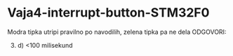 # Vaja4-interrupt-button-STM32F0
Modra tipka utripi pravilno po navodilih, zelena tipka pa ne dela
ODGOVORI:

3. d) <100 milisekund
